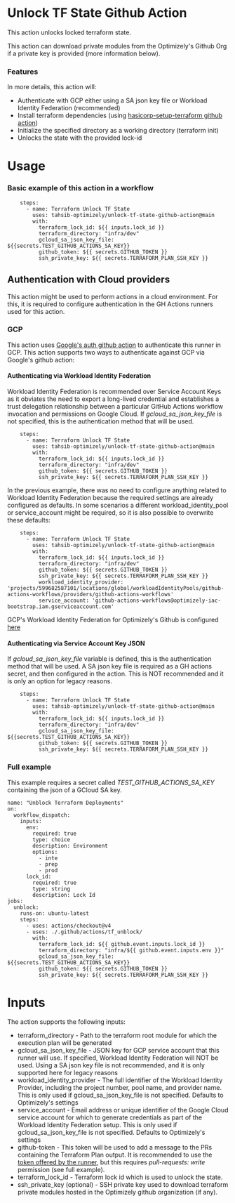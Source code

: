 # Unlock TF State Github Action

This action unlocks locked terraform state.

This action can download private modules from the Optimizely's Github Org if a private key is provided (more information below).

### Features

In more details, this action will:

* Authenticate with GCP either using a SA json key file or Workload Identity Federation (recommended)
* Install terraform dependencies (using [hasicorp-setup-terraform github action](https://github.com/marketplace/actions/hashicorp-setup-terraform))
* Initialize the specified directory as a working directory (terraform init)
* Unlocks the state with the provided lock-id

# Usage

### Basic example of this action in a workflow

```
    steps:
      - name: Terraform Unlock TF State
        uses: tahsib-optimizely/unlock-tf-state-github-action@main
        with:
          terraform_lock_id: ${{ inputs.lock_id }}
          terraform_directory: "infra/dev"
          gcloud_sa_json_key_file: ${{secrets.TEST_GITHUB_ACTIONS_SA_KEY}}
          github_token: ${{ secrets.GITHUB_TOKEN }}
          ssh_private_key: ${{ secrets.TERRAFORM_PLAN_SSH_KEY }}
```

## Authentication with Cloud providers

This action might be used to perform actions in a cloud environment. For this, it is required to configure authentication in the GH Actions runners used for this action.

### GCP

This action uses [Google's auth github action](https://github.com/google-github-actions/auth/tree/main) to authenticate this runner in GCP. This action supports two ways to authenticate against GCP via Google's github action:

#### Authenticating via Workload Identity Federation

Workload Identity Federation is recommended over Service Account Keys as it obviates the need to export a long-lived credential and establishes a trust delegation relationship between a particular GitHub Actions workflow invocation and permissions on Google Cloud.
If *gcloud_sa_json_key_file* is not specified, this is the authentication method that will be used.

```
    steps:
      - name: Terraform Unlock TF State
        uses: tahsib-optimizely/unlock-tf-state-github-action@main
        with:
          terraform_lock_id: ${{ inputs.lock_id }}
          terraform_directory: "infra/dev"
          github_token: ${{ secrets.GITHUB_TOKEN }}
          ssh_private_key: ${{ secrets.TERRAFORM_PLAN_SSH_KEY }}
```

In the previous example, there was no need to configure anything related to Workload Identity Federation because the required settings are already configured as defaults. In some scenarios a different workload_identity_pool or service_account might be required, so it is also possible to overwrite these defaults:

```
    steps:
      - name: Terraform Unlock TF State
        uses: tahsib-optimizely/unlock-tf-state-github-action@main
        with:
          terraform_lock_id: ${{ inputs.lock_id }}
          terraform_directory: "infra/dev"
          github_token: ${{ secrets.GITHUB_TOKEN }}
          ssh_private_key: ${{ secrets.TERRAFORM_PLAN_SSH_KEY }}
          workload_identity_provider: 'projects/599682587101/locations/global/workloadIdentityPools/github-actions-workflows/providers/github-actions-workflows'
          service_account: 'github-actions-workflows@optimizely-iac-bootstrap.iam.gserviceaccount.com'
```

GCP's Workload Identity Federation for Optimizely's Github is configured [here](https://github.com/Optimizely-Experimentation-RE/optimizely-gcp-organization/blob/main/gh_workload_identity_federation.tf)

#### Authenticating via Service Account Key JSON

If *gcloud_sa_json_key_file* variable is defined, this is the authentication method that will be used. A SA json key file is required as a GH actions secret, and then configured in the action. This is NOT recommended and it is only an option for legacy reasons.

```
    steps:
      - name: Terraform Unlock TF State
        uses: tahsib-optimizely/unlock-tf-state-github-action@main
        with:
          terraform_lock_id: ${{ inputs.lock_id }}
          terraform_directory: "infra/dev"
          gcloud_sa_json_key_file: ${{secrets.TEST_GITHUB_ACTIONS_SA_KEY}}
          github_token: ${{ secrets.GITHUB_TOKEN }}
          ssh_private_key: ${{ secrets.TERRAFORM_PLAN_SSH_KEY }}
```

### Full example

This example requires a secret called *TEST_GITHUB_ACTIONS_SA_KEY* containing the json of a GCloud SA key.

```
name: "Unblock Terraform Deployments"
on:
  workflow_dispatch:
    inputs:
      env:
        required: true
        type: choice
        description: Environment
        options:
          - inte
          - prep
          - prod
      lock_id:
        required: true
        type: string
        description: Lock Id
jobs:
  unblock:
    runs-on: ubuntu-latest
    steps:
      - uses: actions/checkout@v4
      - uses: ./.github/actions/tf_unblock/
        with:
          terraform_lock_id: ${{ github.event.inputs.lock_id }}
          terraform_directory: "infra/${{ github.event.inputs.env }}"
          gcloud_sa_json_key_file: ${{secrets.TEST_GITHUB_ACTIONS_SA_KEY}}
          github_token: ${{ secrets.GITHUB_TOKEN }}
          ssh_private_key: ${{ secrets.TERRAFORM_PLAN_SSH_KEY }}
```

# Inputs

The action supports the following inputs:

* terraform_directory - Path to the terraform root module for which the execution plan will be generated
* gcloud_sa_json_key_file - JSON key for GCP service account that this runner will use. If specified, Workload Identity Federation will NOT be used. Using a SA json key file is not recommended, and it is only supported here for legacy reasons
* workload_identity_provider - The full identifier of the Workload Identity Provider, including the project number, pool name, and provider name. This is only used if gcloud_sa_json_key_file is not specified. Defaults to Optimizely's settings
* service_account - Email address or unique identifier of the Google Cloud service account for which to generate credentials as part of the Workload Identity Federation setup. This is only used if gcloud_sa_json_key_file is not specified. Defaults to Optimizely's settings
* github-token - This token will be used to add a message to the PRs containing the Terraform Plan output. It is recommended to use the [token offered by the runner](https://docs.github.com/en/actions/security-guides/automatic-token-authentication#about-the-github_token-secret), but this requires *pull-requests: write* permission (see full example).
* terraform_lock_id - Terraform lock id which is used to unlock the state.
* ssh_private_key (optional) - SSH private key used to download terraform private modules hosted in the Optimizely github organization (if any).